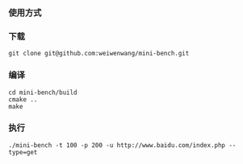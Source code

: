 ### 使用方式

### 下载

```
git clone git@github.com:weiwenwang/mini-bench.git
```

### 编译

```
cd mini-bench/build
cmake ..
make
```

### 执行

```apple js
./mini-bench -t 100 -p 200 -u http://www.baidu.com/index.php --type=get
```
